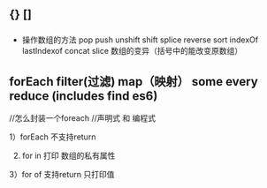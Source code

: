 ## {} []
###
- 操作数组的方法 pop push unshift shift
splice reverse sort indexOf lastIndexof concat slice
数组的变异（括号中的能改变原数组）
## forEach filter(过滤) map（映射） some every reduce (includes find es6)
//怎么封装一个foreach
//声明式  和  编程式

1）forEach 不支持return

2) for in 打印 数组的私有属性

3）for of  支持return  只打印值


